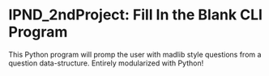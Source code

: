 # IPND_2ndProject: Fill In the Blank CLI Program
This Python program will promp the user with madlib style questions from a question data-structure. Entirely modularized with Python!
